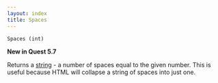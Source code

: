 ```yaml
---
layout: index
title: Spaces
---
```


    Spaces (int)

**New in Quest 5.7**    

Returns a [string](../types/string.html) - a number of spaces equal to the given number. This is useful because HTML will collapse a string of spaces into just one.